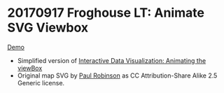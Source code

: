 # 20170917 Froghouse LT: Animate SVG Viewbox

[Demo](https://kay8.github.io/20170917-frog-lt-animate-svg-viewbox/)

- Simplified version of [Interactive Data Visualization: Animating the viewBox](https://css-tricks.com/interactive-data-visualization-animating-viewbox/)
- Original map SVG by [Paul Robinson](https://commons.wikimedia.org/wiki/File:Canada_blank_map.svg) as CC Attribution-Share Alike 2.5 Generic license.